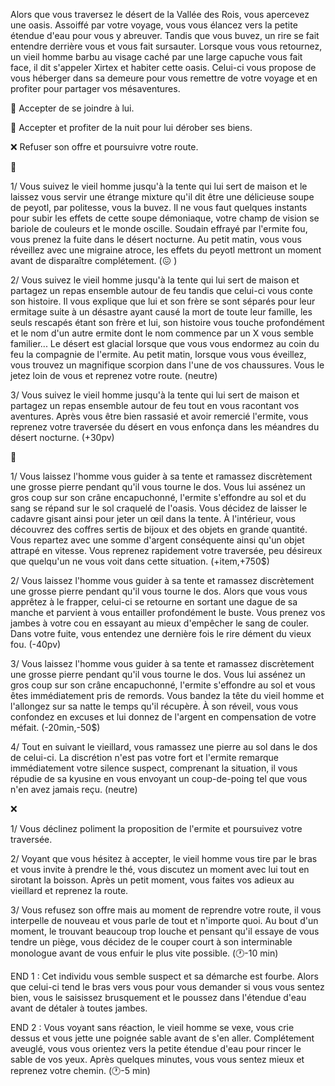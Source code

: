 Alors que vous traversez le désert de la Vallée des Rois, vous apercevez une oasis. Assoiffé par votre voyage, vous vous élancez vers la petite étendue d'eau pour vous y abreuver. Tandis que vous buvez, un rire se fait entendre derrière vous et vous fait sursauter. Lorsque vous vous retournez, un vieil homme barbu au visage caché par une large capuche vous fait face, il dit s'appeler Xirtex et habiter cette oasis. Celui-ci vous propose de vous héberger dans sa demeure pour vous remettre de votre voyage et en profiter pour partager vos mésaventures.

🍖 Accepter de se joindre à lui.

💸 Accepter et profiter de la nuit pour lui dérober ses biens.

❌ Refuser son offre et poursuivre votre route.


🍖 

1/ Vous suivez le vieil homme jusqu'à la tente qui lui sert de maison et le laissez vous servir une étrange mixture qu'il dit être une délicieuse soupe de peyotl, par politesse, vous la buvez. Il ne vous faut quelques instants pour subir les effets de cette soupe démoniaque, votre champ de vision se bariole de couleurs et le monde oscille. Soudain effrayé par l'ermite fou, vous prenez la fuite dans le désert nocturne. Au petit matin, vous vous réveillez avec une migraine atroce, les effets du peyotl mettront un moment avant de disparaître complétement.
(😖 )

2/ Vous suivez le vieil homme jusqu'à la tente qui lui sert de maison et partagez un repas ensemble autour de feu tandis que celui-ci vous conte son histoire. Il vous explique que lui et son frère se sont séparés pour leur ermitage suite à un désastre ayant causé la mort de toute leur famille, les seuls rescapés étant son frère et lui, son histoire vous touche profondément et le nom d'un autre ermite dont le nom commence par un X vous semble familier... Le désert est glacial lorsque que vous vous endormez au coin du feu la compagnie de l'ermite. Au petit matin, lorsque vous vous éveillez, vous trouvez un magnifique scorpion dans l'une de vos chaussures. Vous le jetez loin de vous et reprenez votre route.
(neutre)

3/ Vous suivez le vieil homme jusqu'à la tente qui lui sert de maison et partagez un repas ensemble autour de feu tout en vous racontant vos aventures. Après vous être bien rassasié et avoir remercié l'ermite, vous reprenez votre traversée du désert en vous enfonça dans les méandres du désert nocturne. 
(+30pv)

💸

1/ Vous laissez l'homme vous guider à sa tente et ramassez discrètement une grosse pierre pendant qu'il vous tourne le dos. Vous lui assénez un gros coup sur son crâne encapuchonné, l'ermite s'effondre au sol et du sang se répand sur le sol craquelé de l'oasis. Vous décidez de laisser le cadavre gisant ainsi pour jeter un œil dans la tente. À l'intérieur, vous découvrez des coffres sertis de bijoux et des objets en grande quantité. Vous repartez avec une somme d'argent conséquente ainsi qu'un objet attrapé en vitesse. Vous reprenez rapidement votre traversée, peu désireux que quelqu'un ne vous voit dans cette situation.
(+item,+750$)

2/ Vous laissez l'homme vous guider à sa tente et ramassez discrètement une grosse pierre pendant qu'il vous tourne le dos. Alors que vous vous apprêtez à le frapper, celui-ci se retourne en sortant une dague de sa manche et parvient à vous entailler profondément le buste. Vous prenez vos jambes à votre cou en essayant au mieux d'empêcher le sang de couler. Dans votre fuite, vous entendez une dernière fois le rire dément du vieux fou.
(-40pv)

3/ Vous laissez l'homme vous guider à sa tente et ramassez discrètement une grosse pierre pendant qu'il vous tourne le dos. Vous lui assénez un gros coup sur son crâne encapuchonné, l'ermite s'effondre au sol et vous êtes immédiatement pris de remords. Vous bandez la tête du vieil homme et l'allongez sur sa natte le temps qu'il récupère. À son réveil, vous vous confondez en excuses et lui donnez de l'argent en compensation de votre méfait.
(-20min,-50$)

4/ Tout en suivant le vieillard, vous ramassez une pierre au sol dans le dos de celui-ci. La discrétion n'est pas votre fort et l'ermite remarque immédiatement votre silence suspect, comprenant la situation, il vous répudie de sa kyusine en vous envoyant un coup-de-poing tel que vous n'en avez jamais reçu.
(neutre)


❌

1/ Vous déclinez poliment la proposition de l'ermite et poursuivez votre traversée.

2/ Voyant que vous hésitez à accepter, le vieil homme vous tire par le bras et vous invite à prendre le thé, vous discutez un moment avec lui tout en sirotant la boisson. Après un petit moment, vous faites vos adieux au vieillard et reprenez la route.

3/ Vous refusez son offre mais au moment de reprendre votre route, il vous interpelle de nouveau et vous parle de tout et n'importe quoi. Au bout d'un moment, le trouvant beaucoup trop louche et pensant qu'il essaye de vous tendre un piège, vous décidez de le couper court à son interminable monologue avant de vous enfuir le plus vite possible. (🕐-10 min)

END 1 : Cet individu vous semble suspect et sa démarche est fourbe. Alors que celui-ci tend le bras vers vous pour vous demander si vous vous sentez bien, vous le saisissez brusquement et le poussez dans l'étendue d'eau avant de détaler à toutes jambes.

END 2 : Vous voyant sans réaction, le vieil homme se vexe, vous crie dessus et vous jette une poignée sable avant de s'en aller. Complétement aveuglé, vous vous orientez vers la petite étendue d'eau pour rincer le sable de vos yeux. Après quelques minutes, vous vous sentez mieux et reprenez votre chemin. (🕐-5 min)
